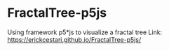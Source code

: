 # FractalTree-p5js
Using framework p5*js to visualize a fractal tree
Link: https://erickcestari.github.io/FractalTree-p5js/
